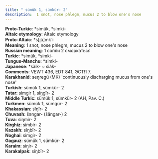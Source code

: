 ```yaml
---
title: " sümük 1, sümkür- 2"
description:  1 snot, nose phlegm, mucus 2 to blow one's nose
---
```


<strong>Proto-Turkic</strong>:  *simük, *simki-<br>
<strong>Altaic etymology</strong>:  Altaic etymology<br>
<strong> Proto-Altaic</strong>:  *s[i̯ù]mk`i<br>
<strong>Meaning</strong>:  1 snot, nose phlegm, mucus 2 to blow one's nose<br>
<strong>Russian meaning</strong>:  1 сопли 2 сморкаться<br>
<strong>Turkic</strong>:  *simük, *simki-<br>
<strong>Tungus-Manchu</strong>:  *simki-<br>
<strong>Japanese</strong>:  *sàik- ~ siàk-<br>
<strong>Comments</strong>:  VEWT 436, EDT 841, ЭСТЯ 7.<br>
<strong>Karakhanid</strong>:  seŋregü (MK) 'continuously discharging mucus from one's nose'<br>
<strong>Turkish</strong>:  sümük 1, sümkür- 2<br>
<strong>Tatar</strong>:  simgir 1, sĭŋgĭr- 2<br>
<strong>Middle Turkic</strong>:  sümük 1, sümkür- 2 (AH, Pav. C.)<br>
<strong>Turkmen</strong>:  sümük 1, sümgür- 2<br>
<strong>Khakassian</strong>:  sĭŋĭr- 2<br>
<strong>Chuvash</strong>:  šǝngar- (šăngar-) 2<br>
<strong>Tuva</strong>:  siŋmir- 2<br>
<strong>Kirghiz</strong>:  simbir- 2<br>
<strong>Kazakh</strong>:  sĭŋbĭr- 2<br>
<strong>Noghai</strong>:  simgir- 2<br>
<strong>Gagauz</strong>:  sümük 1, sümkür- 2<br>
<strong>Karaim</strong>:  siŋir- 2<br>
<strong>Karakalpak</strong>:  sĭŋbĭr- 2<br>


